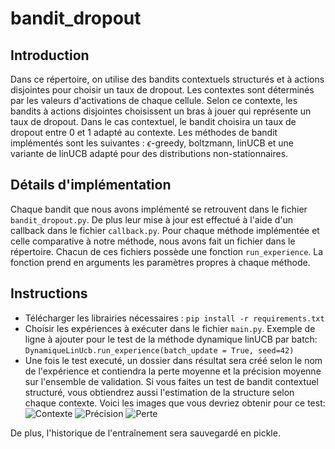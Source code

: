 # bandit_dropout
## Introduction
Dans ce répertoire, on utilise des bandits contextuels structurés et à actions disjointes pour choisir un taux de dropout.
Les contextes sont déterminés par les valeurs d'activations de chaque cellule. Selon ce contexte, les bandits à actions disjointes
choisissent un bras à jouer qui représente un taux de dropout. Dans le cas contextuel, le bandit choisira un taux de dropout entre 0 et 1 adapté au contexte.
Les méthodes de bandit implémentés sont les suivantes : $\epsilon$-greedy, boltzmann, linUCB et une variante de linUCB adapté pour des distributions non-stationnaires.

## Détails d'implémentation

Chaque bandit que nous avons implémenté se retrouvent dans le fichier ```bandit_dropout.py```. De plus leur mise à jour est effectué à l'aide d'un callback dans le fichier
```callback.py```. Pour chaque méthode implémentée et celle comparative à notre méthode, nous avons fait un fichier dans le répertoire. Chacun de ces fichiers
possède une fonction ```run_experience```. La fonction prend en arguments les paramètres propres à chaque méthode.

## Instructions 

  - Télécharger les librairies nécessaires : ```pip install -r requirements.txt```
  - Choisir les expériences à exécuter dans le fichier ```main.py```. Exemple de ligne à ajouter pour le test de la méthode dynamique linUCB par batch:
  ``` DynamiqueLinUcb.run_experience(batch_update = True, seed=42) ```
  - Une fois le test executé, un dossier dans résultat sera créé selon le nom de l'expérience et contiendra la perte moyenne et la précision moyenne sur l'ensemble de validation.
  Si vous faites un test de bandit contextuel structuré, vous obtiendrez aussi l'estimation de la structure selon chaque contexte. Voici les images que vous devriez obtenir pour ce test:
  ![Contexte](https://github.com/GameSetAndMatch/bandit_dropout/blob/master/results/Acc_dynamiclinUcb_batch/Acc_dynamiclinUcb_batch_contexte.png)
  ![Précision](https://github.com/GameSetAndMatch/bandit_dropout/blob/master/results/Acc_dynamiclinUcb_batch/Acc_dynamiclinUcb_batch_val_acc.png)
  ![Perte](https://github.com/GameSetAndMatch/bandit_dropout/blob/master/results/Acc_dynamiclinUcb_batch/Acc_dynamiclinUcb_batch_loss_acc.png)
  
  De plus, l'historique de l'entraînement sera sauvegardé en pickle.
  

